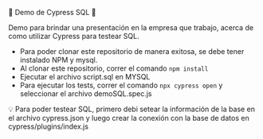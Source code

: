 :cherry_blossom: Demo de Cypress SQL :cherry_blossom:

Demo para brindar una presentación en la empresa que trabajo, acerca de como utilizar Cypress para testear SQL.
- Para poder clonar este repositorio de manera exitosa, se debe tener instalado NPM y mysql.
- Al clonar este repositorio, correr el comando ```npm install```
- Ejecutar el archivo script.sql en MYSQL
- Para ejecutar los tests, correr el comando ```npx cypress open``` y seleccionar el archivo demoSQL.spec.js

:bulb: Para poder testear SQL, primero debi setear la información de la base en el archivo cypress.json y luego crear la conexión con la base de datos en cypress/plugins/index.js
